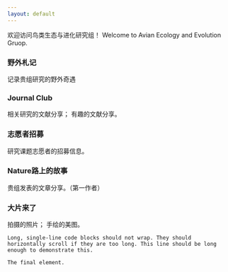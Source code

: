 ```yaml
---
layout: default
---
```


欢迎访问鸟类生态与进化研究组！
Welcome to Avian Ecology and Evolution Gruop.


### 野外札记

记录贵组研究的野外奇遇

### Journal Club

相关研究的文献分享；
有趣的文献分享。

### 志愿者招募

研究课题志愿者的招募信息。

### Nature路上的故事

贵组发表的文章分享。（第一作者）

### 大片来了

拍摄的照片；
手绘的美图。

```
Long, single-line code blocks should not wrap. They should horizontally scroll if they are too long. This line should be long enough to demonstrate this.
```

```
The final element.
```
